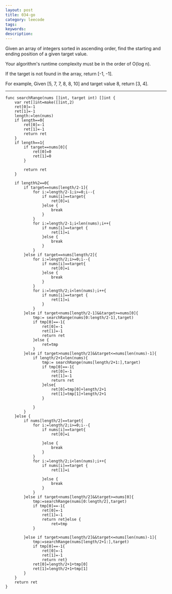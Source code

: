 ```yaml
---
layout: post
title: 034-go
category: leecode
tags: 
keywords: 
description: 
---
```


Given an array of integers sorted in ascending order, find the starting and ending position of a given target value.

Your algorithm's runtime complexity must be in the order of O(log n).

If the target is not found in the array, return [-1, -1].

For example,
Given [5, 7, 7, 8, 8, 10] and target value 8,
return [3, 4]. 

----------

    func searchRange(nums []int, target int) []int {
    	var ret[]int=make([]int,2)
    	ret[0]=-1
    	ret[1]=-1
    	length:=len(nums)
    	if length==0{
    		ret[0]=-1
    		ret[1]=-1
    		return ret
    	}
    	if length==1{
    		if target==nums[0]{
    			ret[0]=0
    			ret[1]=0
    		}
    
    		return ret
    	}
    
    	if length%2==0{
    		if target==nums[length/2-1]{
    			for i:=length/2-1;i>=0;i--{
    				if nums[i]==target{
    					ret[0]=i
    				}else {
    					break
    				}
    			}
    			for i:=length/2-1;i<len(nums);i++{
    				if nums[i]==target {
    					ret[1]=i
    				}else {
    					break
    				}
    			}
    		}else if target==nums[length/2]{
    			for i:=length/2;i>=0;i--{
    				if nums[i]==target{
    					ret[0]=i
    				}else {
    					break
    				}
    			}
    			for i:=length/2;i<len(nums);i++{
    				if nums[i]==target {
    					ret[1]=i
    				}
    			}
    		}else if target<nums[length/2-1]&&target>=nums[0]{
    			tmp:= searchRange(nums[0:length/2-1],target)
    			if tmp[0]==-1{
    				ret[0]=-1
    				ret[1]=-1
    				return ret
    			}else {
    				ret=tmp
    			}
    		}else if target>nums[length/2]&&target<=nums[len(nums)-1]{
    			if length/2+1<len(nums){
    				tmp:= searchRange(nums[length/2+1:],target)
    				if tmp[0]==-1{
    					ret[0]=-1
    					ret[1]=-1
    					return ret
    				}else{
    					ret[0]=tmp[0]+length/2+1
    					ret[1]=tmp[1]+length/2+1
    				}
    
    			}
    		}
    	}else {
    		if nums[length/2]==target{
    			for i:=length/2;i>=0;i--{
    				if nums[i]==target{
    					ret[0]=i
    
    				}else {
    					break
    				}
    			}
    			for i:=length/2;i<len(nums);i++{
    				if nums[i]==target {
    					ret[1]=i
    
    				}else {
    					break
    				}
    			}
    		}else if target<nums[length/2]&&target>=nums[0]{
    			tmp:=searchRange(nums[0:length/2],target)
    			if tmp[0]==-1{
    				ret[0]=-1
    				ret[1]=-1
    				return ret}else {
    					ret=tmp
    			}
    
    		}else if target>nums[length/2]&&target<=nums[len(nums)-1]{
    			tmp:=searchRange(nums[length/2+1:],target)
    			if tmp[0]==-1{
    				ret[0]=-1
    				ret[1]=-1
    				return ret}
    			ret[0]=length/2+1+tmp[0]
    			ret[1]=length/2+1+tmp[1]
    		}
    	}
    	return ret
    }